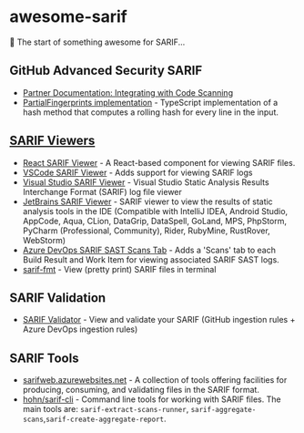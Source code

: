 # awesome-sarif
🚧 The start of something awesome for SARIF... 


## GitHub Advanced Security SARIF
- [Partner Documentation: Integrating with Code Scanning](https://partner.github.com/integration-resources/2021/03/09/pattern-integrating-with-code-scanning.html)
- [PartialFingerprints implementation](https://github.com/github/codeql-action/blob/main/src/fingerprints.ts) - TypeScript implementation of a hash method that computes a rolling hash for every line in the input.
## [SARIF Viewers](https://sarifweb.azurewebsites.net/#Viewers)
- [React SARIF Viewer](https://microsoft.github.io/sarif-web-component/) - A React-based component for viewing SARIF files.
- [VSCode SARIF Viewer](https://marketplace.visualstudio.com/items?itemName=MS-SarifVSCode.sarif-viewer) - Adds support for viewing SARIF logs
- [Visual Studio SARIF Viewer](https://marketplace.visualstudio.com/items?itemName=WDGIS.MicrosoftSarifViewer2022) - Visual Studio Static Analysis Results Interchange Format (SARIF) log file viewer
- [JetBrains SARIF Viewer](https://plugins.jetbrains.com/plugin/23159-sarif-viewer) - SARIF viewer to view the results of static analysis tools in the IDE (Compatible with IntelliJ IDEA, Android Studio, AppCode, Aqua, CLion, DataGrip, DataSpell, GoLand, MPS, PhpStorm, PyCharm (Professional, Community), Rider, RubyMine, RustRover, WebStorm)
- [Azure DevOps SARIF SAST Scans Tab](https://marketplace.visualstudio.com/items?itemName=sariftools.scans) - Adds a 'Scans' tab to each Build Result and Work Item for viewing associated SARIF SAST logs.
- [sarif-fmt](https://lib.rs/crates/sarif-fmt) - View (pretty print) SARIF files in terminal

## SARIF Validation
- [SARIF Validator](https://sarifweb.azurewebsites.net/Validation) - View and validate your SARIF (GitHub ingestion rules +  Azure DevOps ingestion rules)

## SARIF Tools
- [sarifweb.azurewebsites.net](https://sarifweb.azurewebsites.net/#ToolsLibraries) - A collection of tools offering facilities for producing, consuming, and validating files in the SARIF format.
- [hohn/sarif-cli](https://github.com/hohn/sarif-cli/) - Command line tools for working with SARIF files. The main tools are: `sarif-extract-scans-runner`, `sarif-aggregate-scans`,`sarif-create-aggregate-report`.
